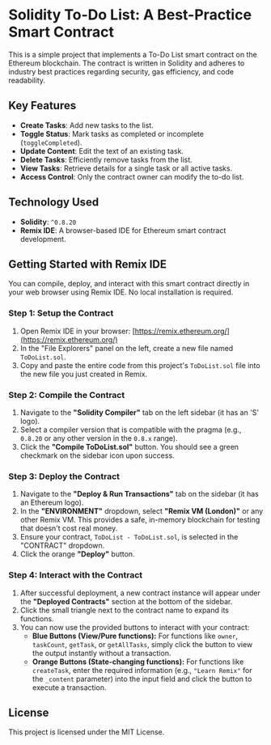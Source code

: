 # Solidity To-Do List: A Best-Practice Smart Contract

This is a simple project that implements a To-Do List smart contract on the Ethereum blockchain. The contract is written in Solidity and adheres to industry best practices regarding security, gas efficiency, and code readability.

## Key Features

-   **Create Tasks**: Add new tasks to the list.
-   **Toggle Status**: Mark tasks as completed or incomplete (`toggleCompleted`).
-   **Update Content**: Edit the text of an existing task.
-   **Delete Tasks**: Efficiently remove tasks from the list.
-   **View Tasks**: Retrieve details for a single task or all active tasks.
-   **Access Control**: Only the contract owner can modify the to-do list.

## Technology Used

-   **Solidity**: `^0.8.20`
-   **Remix IDE**: A browser-based IDE for Ethereum smart contract development.

## Getting Started with Remix IDE

You can compile, deploy, and interact with this smart contract directly in your web browser using Remix IDE. No local installation is required.

### Step 1: Setup the Contract

1.  Open Remix IDE in your browser: [https://remix.ethereum.org/](https://remix.ethereum.org/)
2.  In the "File Explorers" panel on the left, create a new file named `ToDoList.sol`.
3.  Copy and paste the entire code from this project's `ToDoList.sol` file into the new file you just created in Remix.

### Step 2: Compile the Contract

1.  Navigate to the **"Solidity Compiler"** tab on the left sidebar (it has an 'S' logo).
2.  Select a compiler version that is compatible with the pragma (e.g., `0.8.20` or any other version in the `0.8.x` range).
3.  Click the **"Compile ToDoList.sol"** button. You should see a green checkmark on the sidebar icon upon success.

### Step 3: Deploy the Contract

1.  Navigate to the **"Deploy & Run Transactions"** tab on the sidebar (it has an Ethereum logo).
2.  In the **"ENVIRONMENT"** dropdown, select **"Remix VM (London)"** or any other Remix VM. This provides a safe, in-memory blockchain for testing that doesn't cost real money.
3.  Ensure your contract, `ToDoList - ToDoList.sol`, is selected in the "CONTRACT" dropdown.
4.  Click the orange **"Deploy"** button.

### Step 4: Interact with the Contract

1.  After successful deployment, a new contract instance will appear under the **"Deployed Contracts"** section at the bottom of the sidebar.
2.  Click the small triangle next to the contract name to expand its functions.
3.  You can now use the provided buttons to interact with your contract:
    -   **Blue Buttons (View/Pure functions):** For functions like `owner`, `taskCount`, `getTask`, or `getAllTasks`, simply click the button to view the output instantly without a transaction.
    -   **Orange Buttons (State-changing functions):** For functions like `createTask`, enter the required information (e.g., `"Learn Remix"` for the `_content` parameter) into the input field and click the button to execute a transaction.

## License

This project is licensed under the MIT License.
